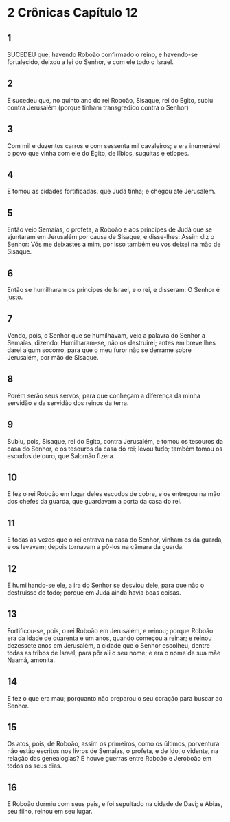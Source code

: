 # 2 Crônicas Capítulo 12

## 1
SUCEDEU que, havendo Roboão confirmado o reino, e havendo-se fortalecido, deixou a lei do Senhor, e com ele todo o Israel.

## 2
E sucedeu que, no quinto ano do rei Roboão, Sisaque, rei do Egito, subiu contra Jerusalém (porque tinham transgredido contra o Senhor)

## 3
Com mil e duzentos carros e com sessenta mil cavaleiros; e era inumerável o povo que vinha com ele do Egito, de líbios, suquitas e etíopes.

## 4
E tomou as cidades fortificadas, que Judá tinha; e chegou até Jerusalém.

## 5
Então veio Semaías, o profeta, a Roboão e aos príncipes de Judá que se ajuntaram em Jerusalém por causa de Sisaque, e disse-lhes: Assim diz o Senhor: Vós me deixastes a mim, por isso também eu vos deixei na mão de Sisaque.

## 6
Então se humilharam os príncipes de Israel, e o rei, e disseram: O Senhor é justo.

## 7
Vendo, pois, o Senhor que se humilhavam, veio a palavra do Senhor a Semaías, dizendo: Humilharam-se, não os destruirei; antes em breve lhes darei algum socorro, para que o meu furor não se derrame sobre Jerusalém, por mão de Sisaque.

## 8
Porém serão seus servos; para que conheçam a diferença da minha servidão e da servidão dos reinos da terra.

## 9
Subiu, pois, Sisaque, rei do Egito, contra Jerusalém, e tomou os tesouros da casa do Senhor, e os tesouros da casa do rei; levou tudo; também tomou os escudos de ouro, que Salomão fizera.

## 10
E fez o rei Roboão em lugar deles escudos de cobre, e os entregou na mão dos chefes da guarda, que guardavam a porta da casa do rei.

## 11
E todas as vezes que o rei entrava na casa do Senhor, vinham os da guarda, e os levavam; depois tornavam a pô-los na câmara da guarda.

## 12
E humilhando-se ele, a ira do Senhor se desviou dele, para que não o destruísse de todo; porque em Judá ainda havia boas coisas.

## 13
Fortificou-se, pois, o rei Roboão em Jerusalém, e reinou; porque Roboão era da idade de quarenta e um anos, quando começou a reinar; e reinou dezessete anos em Jerusalém, a cidade que o Senhor escolheu, dentre todas as tribos de Israel, para pôr ali o seu nome; e era o nome de sua mãe Naamá, amonita.

## 14
E fez o que era mau; porquanto não preparou o seu coração para buscar ao Senhor.

## 15
Os atos, pois, de Roboão, assim os primeiros, como os últimos, porventura não estão escritos nos livros de Semaías, o profeta, e de Ido, o vidente, na relação das genealogias? E houve guerras entre Roboão e Jeroboão em todos os seus dias.

## 16
E Roboão dormiu com seus pais, e foi sepultado na cidade de Davi; e Abias, seu filho, reinou em seu lugar.

